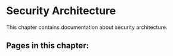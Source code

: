 # Security Architecture

This chapter contains documentation about security architecture.

## Pages in this chapter:
